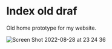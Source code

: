 # Index old draf

Old home prototype for my website.

![Screen Shot 2022-08-28 at 23 24 36](https://user-images.githubusercontent.com/83543601/187110700-05964545-d55d-44a9-b940-b52e5cb9850a.png)
